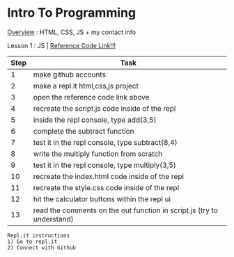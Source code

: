 # Intro To Programming
<a href = "/lessons/overview.html">Overview</a> : HTML, CSS, JS + my contact info

Lesson 1 : JS | <a href = "https://github.com/jacoby149/calculator">Reference Code Link!!!</a>

| Step | Task                                                         |
| ---- | ------------------------------------------------------------ |
| 1    | make github accounts                                         |
| 2    | make a repl.it html,css,js project                           |
| 3    | open the reference code link above                           |
| 4    | recreate the script.js code inside of the repl               |
| 5    | inside the repl console, type add(3,5)                       |
| 6    | complete the subtract function                               |
| 7    | test it in the repl console, type subtract(8,4)              |
| 8    | write the multiply function from scratch                     |
| 9    | test it in the repl console, type multiply(3,5)              |
| 10   | recreate the index.html code inside of the repl              |
| 11   | recreate the style.css code inside of the repl               |
| 12   | hit the calculator buttons within the repl ui                |
| 13   | read the comments on the out function in script.js (try to understand) |

```
Repl.it instructions
1) Go to repl.it
2) Connect with Github
```
